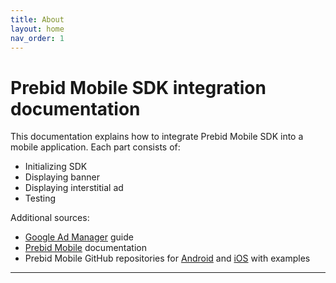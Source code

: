```yaml
---
title: About
layout: home
nav_order: 1
---
```


# Prebid Mobile SDK integration documentation

This documentation explains how to integrate Prebid Mobile SDK into a mobile application. 
Each part consists of:
* Initializing SDK
* Displaying banner 
* Displaying interstitial ad
* Testing
  
Additional sources:
* [Google Ad Manager] guide
* [Prebid Mobile] documentation
* Prebid Mobile GitHub repositories for [Android] and [iOS] with examples

----
[Google Ad Manager]: https://developers.google.com/ad-manager/mobile-ads-sdk
[Prebid Mobile]: https://docs.prebid.org/prebid-mobile/prebid-mobile.html
[Android]: https://github.com/prebid/prebid-mobile-android
[iOS]: https://github.com/prebid/prebid-mobile-ios 
